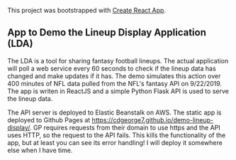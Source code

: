 This project was bootstrapped with [Create React App](https://github.com/facebook/create-react-app).

## App to Demo the Lineup Display Application (LDA)
The LDA is a tool for sharing fantasy football lineups.  The actual application will poll a web service every 60 seconds to check if the lineup data has changed and make updates if it has.  The demo simulates this action over 400 minutes of NFL data pulled from the NFL's fantasy API on 9/22/2019.  The app is writen in ReactJS and a simple Python Flask API is used to serve the lineup data.

The API server is deployed to Elastic Beanstalk on AWS.  The static app is deployed to Github Pages at https://cdgeorge7.github.io/demo-lineup-display/.  GP requires requests from their domain to use https and the API uses HTTP, so the request to the API fails.  This kills the functionality of the app, but at least you can see its error handling!  I will deploy it somewhere else when I have time.
